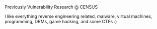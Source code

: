 Previously Vulnerability Research @ CENSUS

I like everything reverse engineering related, malware, virtual machines, programming, DRMs, game hacking, and some CTFs :)
